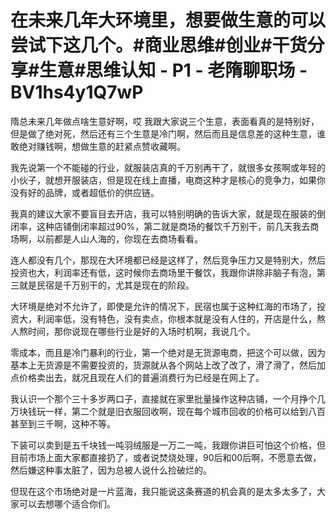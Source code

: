 # 在未来几年大环境里，想要做生意的可以尝试下这几个。#商业思维#创业#干货分享#生意#思维认知 - P1 - 老隋聊职场 - BV1hs4y1Q7wP

隋总未来几年做点啥生意好啊，哎 我跟大家说三个生意，表面看真的是特别好，但是做了绝对死，然后还有三个生意是冷门啊，然后而且是信息差的这种生意，谁敢绝对赚钱啊，想做生意的赶紧点赞收藏啊。

我先说第一个不能碰的行业，就服装店真的千万别再干了，就很多女孩啊或年轻的小伙子，就想开服装店，但是现在线上直播，电商这种才是核心的竞争力，如果你没有好的品牌，或者超低价的供应链。

我真的建议大家不要盲目去开店，我可以特别明确的告诉大家，就是现在服装的倒闭率，这种店铺倒闭率超过90%，第二就是商场的餐饮千万别干，前几天我去商场啊，以前都是人山人海的，你现在去商场看看。

连人都没有几个，那现在大环境都已经是这样了，然后竞争压力又是特别大，然后投资也大，利润率还有低，这时候你去商场里干餐饮，我跟你讲除非脑子有泡，第三就是民宿是千万别干的，尤其是现在的阶段。

大环境是绝对不允许了，即使是允许的情况下，民宿也属于这种红海的市场了，投资大，利润率低，没有特色，没有卖点，你根本就是没有人住的，开店是什么，熬人熬时间，那你说现在哪些行业是好的入场时机啊，我说几个。

零成本，而且是冷门暴利的行业，第一个绝对是无货源电商，把这个可以做，因为基本上无货源是不需要投资的，货源就从各个网站上改了改了，滑了滑了，然后加点价格卖出去，就况且现在人们的普遍消费行为已经是在网上了。

我认识一个那个三十多岁两口子，直接就在家里批量操作这种店铺，一个月挣个几万块钱玩一样，第二个就是旧衣服回收啊，现在每个城市回收的价格可以给到八百甚至到三千啊，这种不等。

下装可以卖到是五千块钱一吨羽绒服是一万二一吨，我跟你讲巨可怕这个价格，但目前市场上面大家都直接扔了，或者说焚烧处理，90后和00后啊，不愿意去做，然后嫌这种事太脏了，因为总被人说什么捡破烂的。

但现在这个市场绝对是一片蓝海，我只能说这条赛道的机会真的是太多太多了，大家可以去想哪个适合你们。